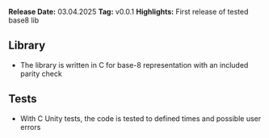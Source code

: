 **Release Date:** 03.04.2025
**Tag:** v0.0.1
**Highlights:** First release of tested base8 lib

## Library
- The library is written in C for base-8 representation with an included parity check

## Tests
- With C Unity tests, the code is tested to defined times and possible user errors
